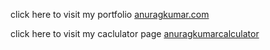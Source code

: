 click here to visit my portfolio [anuragkumar.com](https://anuragkumar10.netlify.app)

click here to visit my caclulator page [anuragkumarcalculator](https://anuragkumarcalculator.netlify.app/)
